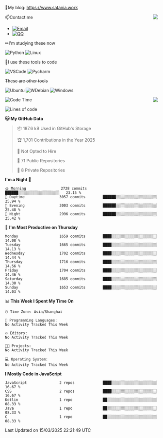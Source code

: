 📰My blog: https://www.satania.work

<img align="right" src="https://github-readme-stats.vercel.app/api/top-langs/?username=Katriell"/>

📫Contact me

* [![Email](https://img.shields.io/badge/Email-Iris@satania.work-1?style=social&logoColor=fff)](mailto:Iris@satania.work)
* [![QQ](https://img.shields.io/badge/QQ-2088839458-1?style=social&logoColor=fff)](tencent://AddContact/?fromId=45&fromSubId=1&subcmd=all&uin=2088839458&website=www.oicqzone.com)

✏I'm studying these now

![Python](https://img.shields.io/badge/-Python-blue?style=flat-square&logo=Python&logoColor=fff)
![Linux](https://img.shields.io/badge/-Linux-black?style=flat-square&logo=Linux&logoColor=fff)

🔨I use these tools to code

![VSCode](https://img.shields.io/badge/-VSCode-blue?style=flat-square&logo=visualstudiocode&logoColor=fff)
![Pycharm](https://img.shields.io/badge/-Pycharm-green?style=flat-square&logo=pycharm&logoColor=fff)

 ~~These are other tools~~

![Ubuntu](https://img.shields.io/badge/-Ubuntu-orange?style=flat-square&logo=Ubuntu&logoColor=fff)
![WDebian](https://img.shields.io/badge/-Debian-blue?style=flat-square&logo=Debian&logoColor=fff)
![Windows](https://img.shields.io/badge/-Windows-blue?style=flat-square&logo=Windows&logoColor=fff)


<img align="right" src="https://github-readme-stats-beta-amber-44.vercel.app/api?username=Katriell&show_icons=true&role=OWNER,ORGANIZATION_MEMBER,COLLABORATOR&locale=zh-my"/>

<!--START_SECTION:waka-->
![Code Time](http://img.shields.io/badge/Code%20Time-21%20mins-blue)

![Lines of code](https://img.shields.io/badge/From%20Hello%20World%20I%27ve%20Written-17.6%20thousand%20lines%20of%20code-blue)

**🐱 My GitHub Data** 

> 📦 187.6 kB Used in GitHub's Storage 
 > 
> 🏆 1,701 Contributions in the Year 2025
 > 
> 🚫 Not Opted to Hire
 > 
> 📜 71 Public Repositories 
 > 
> 🔑 8 Private Repositories 
 > 
**I'm a Night 🦉** 

```text
🌞 Morning                2728 commits        ██████░░░░░░░░░░░░░░░░░░░   23.15 % 
🌆 Daytime                3057 commits        ██████░░░░░░░░░░░░░░░░░░░   25.94 % 
🌃 Evening                3003 commits        ██████░░░░░░░░░░░░░░░░░░░   25.48 % 
🌙 Night                  2996 commits        ██████░░░░░░░░░░░░░░░░░░░   25.42 % 
```
📅 **I'm Most Productive on Thursday** 

```text
Monday                   1659 commits        ████░░░░░░░░░░░░░░░░░░░░░   14.08 % 
Tuesday                  1665 commits        ████░░░░░░░░░░░░░░░░░░░░░   14.13 % 
Wednesday                1702 commits        ████░░░░░░░░░░░░░░░░░░░░░   14.44 % 
Thursday                 1716 commits        ████░░░░░░░░░░░░░░░░░░░░░   14.56 % 
Friday                   1704 commits        ████░░░░░░░░░░░░░░░░░░░░░   14.46 % 
Saturday                 1685 commits        ████░░░░░░░░░░░░░░░░░░░░░   14.30 % 
Sunday                   1653 commits        ████░░░░░░░░░░░░░░░░░░░░░   14.03 % 
```


📊 **This Week I Spent My Time On** 

```text
🕑︎ Time Zone: Asia/Shanghai

💬 Programming Languages: 
No Activity Tracked This Week

🔥 Editors: 
No Activity Tracked This Week

🐱‍💻 Projects: 
No Activity Tracked This Week

💻 Operating System: 
No Activity Tracked This Week
```

**I Mostly Code in JavaScript** 

```text
JavaScript               2 repos             ████░░░░░░░░░░░░░░░░░░░░░   16.67 % 
CSS                      2 repos             ████░░░░░░░░░░░░░░░░░░░░░   16.67 % 
Kotlin                   1 repo              ██░░░░░░░░░░░░░░░░░░░░░░░   08.33 % 
Java                     1 repo              ██░░░░░░░░░░░░░░░░░░░░░░░   08.33 % 
C                        1 repo              ██░░░░░░░░░░░░░░░░░░░░░░░   08.33 % 
```




 Last Updated on 15/03/2025 22:21:49 UTC
<!--END_SECTION:waka-->
